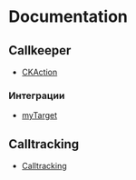 # Documentation

## Callkeeper
* [CKAction](/CKAction/README.md)
### Интеграции
* [myTarget](/documentation/integrations/myTarget/myTarget.md)

## Calltracking
* [Calltracking](/documentation/calltracking/calltracking_instruction.md)

